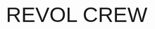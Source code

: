 	
<HTML>
<HEAD>
</HEAD>
<BODY BACKGROUND="e75659621ccec0a3d803c5803817297e.jpg">
<font  size="100" align="center" face="Comic Sans MS, Arial, MS Sans Serif">
REVOL CREW</font>
</BODY>
</HTML>
